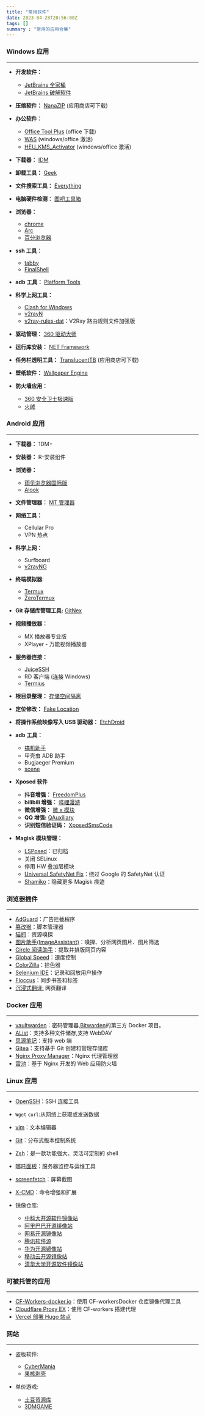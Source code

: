 ```yaml
---
title: "常用软件"
date: 2023-04-28T20:56:00Z
tags: []
summary : "常用的应用合集"
---
```


### Windows 应用

---

- **开发软件：**

  - [JetBrains 全家桶](https://www.jetbrains.com/zh-cn/products/)
  - [JetBrains 破解软件](https://linux.do/t/topic/115562)

- **压缩软件：** [NanaZIP](https://github.com/M2Team/NanaZip) (应用商店可下载)
- **办公软件：**

  - [Office Tool Plus](https://otp.landian.vip/zh-cn/download.html) (office 下载)
  - [WAS](https://github.com/massgravel/Microsoft-Activation-Scripts) (windows/office 激活)
  - [HEU_KMS_Activator](https://github.com/zbezj/HEU_KMS_Activator/releases) (windows/office 激活)

- **下载器：** ​[IDM](https://www.internetdownloadmanager.com/)
- **卸载工具：** ​[Geek](https://geekuninstaller.com/)
- **文件搜索工具：** ​[Everything](https://www.voidtools.com/downloads/)
- **电脑硬件检测：** ​[图吧工具箱](http://www.tbtool.cn/)
- **浏览器：**

  - [chrome](https://www.google.com/chrome/)
  - [Arc](https://arc.net/)
  - [百分浏览器](https://www.centbrowser.cn/)

- **ssh 工具：**

  - [tabby](https://github.com/Eugeny/tabby/tree/master)
  - [FinalShell](http://www.hostbuf.com/)

- **adb 工具：** ​[Platform Tools](https://developer.android.com/tools/releases/platform-tools?hl=zh-cn)
- **科学上网工具：**

  - [Clash for Windows](https://github.com/Z-Siqi/Clash-for-Windows_Chinese/releases)
  - [v2rayN](https://github.com/2dust/v2rayN/releases/)
  - [v2ray-rules-dat](https://github.com/Loyalsoldier/v2ray-rules-dat)：V2Ray 路由规则文件加强版

- **驱动管理：** [360 驱动大师](http://dm.weishi.360.cn/home.html)
- **运行库安装：** [NET Framework](https://dotnet.microsoft.com/zh-cn/download/dotnet-framework)
- **任务栏透明工具：** ​[TranslucentTB](https://github.com/TranslucentTB/TranslucentTB#start-of-content) (应用商店可下载)
- **壁纸软件：** ​[Wallpaper Engine](https://store.steampowered.com/app/431960/Wallpaper_Engine/)
- **防火墙应用：**

  - [360 安全卫士极速版](https://weishi.360.cn/jisu/)
  - [火绒](https://www.huorong.cn/)

### Android 应用

---

- **下载器：** 1DM+
- **安装器：** R-安装组件
- **浏览器：**

  - [雨见浏览器国际版](https://yjllq.com/)
  - [Alook](https://www.alookweb.com/)

- **文件管理器：** [MT 管理器](https://mt2.cn/)
- **网络工具：**

  - Cellular Pro
  - VPN 热点

- **科学上网：**

  - Surfboard
  - [v2rayNG](https://github.com/2dust/v2rayNG/releases)

- **终端模拟器**:

  - [Termux](https://termux.dev/)
  - [ZeroTermux](https://github.com/hanxinhao000/ZeroTermux)

- **Git 存储库管理工具:** [GitNex](https://gitnex.com/)
- **视频播放器：**

  - MX 播放器专业版
  - XPlayer - 万能视频播放器

- **服务器连接：**

  - [JuiceSSH](https://juicessh.com/)
  - RD 客户端 (连接 Windows)
  - [Termius](https://termius.com/)

- **根目录整理：** ​[存储空间隔离](https://sr.rikka.app/)
- **定位修改：** ​[Fake Location](https://github.com/Lerist/FakeLocation)
- **将操作系统映像写入 USB 驱动器：** ​[EtchDroid](https://github.com/EtchDroid/EtchDroid)
- **adb 工具：**

  - [搞机助手](https://gjzsr.com/)
  - 甲壳虫 ADB 助手
  - Bugjaeger Premium
  - [scene](https://github.com/kdrag0n/safetynet-fix/releases)

- **Xposed 软件**

  - **抖音增强：** [FreedomPlus](https://github.com/Xposed-Modules-Repo/io.github.fplus)
  - **bilibili 增强：** [哔哩漫游](https://github.com/yujincheng08/BiliRoaming)
  - **微信增强：** [微 x 模块](https://github.com/Xposed-Modules-Repo/com.fkzhang.wechatxposed)
  - **QQ 增强:** [QAuxiliary](https://github.com/Xposed-Modules-Repo/io.github.qauxv)
  - **识别短信验证码：** [XposedSmsCode](https://github.com/Xposed-Modules-Repo/com.github.tianma8023.xposed.smscode)

- **Magisk 模块管理：**

  - [LSPosed](https://github.com/LSPosed/LSPosed)：已归档
  - 关闭 SELinux
  - 停用 HW 叠加层模块
  - [Universal SafetyNet Fix](https://github.com/kdrag0n/safetynet-fix)：绕过 Google 的 SafetyNet 认证
  - [Shamiko](https://github.com/LSPosed/LSPosed.github.io/releases)：隐藏更多 Magisk 痕迹

### 浏览器插件

---

- [AdGuard](https://adguard.com/zh_cn/adguard-browser-extension/overview.html)：广告拦截程序
- [篡改猴](https://www.tampermonkey.net/index.php?browser=chrome&locale=zh)：脚本管理器
- [猫抓](https://o2bmm.gitbook.io/cat-catch)：资源嗅探
- [图片助手(ImageAssistant)](https://www.pullywood.com/ImageAssistant/)：嗅探、分析网页图片、图片筛选
- [Circle 阅读助手](http://www.circlereader.com/)：提取并排版网页内容
- [Global Speed](https://chrome.google.com/webstore/detail/global-speed/jpbjcnkcffbooppibceonlgknpkniiff?hl=zh-CN)：速度控制
- [ColorZilla](https://www.colorzilla.com/zh-cn/)：拾色器
- [Selenium IDE](https://www.selenium.dev/zh-cn/documentation/ide/)：记录和回放用户操作
- [Floccus](https://floccus.org/download)：同步书签和标签
- [沉浸式翻译:](https://immersivetranslate.com/) 网页翻译

### Docker 应用

---

- [vaultwarden](https://github.com/dani-garcia/vaultwarden)：密码管理器,[Bitwarden](https://bitwarden.com/)的第三方 Docker 项目。
- [AList](https://alist.nn.ci/zh/)：支持多种文件储存,支持 WebDAV
- [思源笔记](https://b3log.org/siyuan/)：支持 web 端
- [Gitea](https://about.gitea.com/)：支持基于 Git 创建和管理存储库
- [Nginx Proxy Manager](https://nginxproxymanager.com/)：Nginx 代理管理器
- [雷池](https://waf-ce.chaitin.cn/)：基于 Nginx 开发的 Web 应用防火墙

### Linux 应用

---

- [OpenSSH](https://www.openssh.com/)：SSH 连接工具
- `Wget` `curl`:从网络上获取或发送数据
- [vim](https://www.vim.org/)：文本编辑器
- [Git](https://git-scm.com/)：分布式版本控制系统
- [Zsh](https://www.zsh.org/)：是一款功能强大、灵活可定制的 shell
- [哪吒面板](https://nezha.wiki/)：服务器监控与运维工具
- [screenfetch](https://github.com/KittyKatt/screenFetch)：屏幕截图
- [X-CMD](https://cn.x-cmd.com/)：命令增强和扩展
- 镜像仓库:

  - [中科大开源软件镜像站](https://mirrors.ustc.edu.cn/)
  - [阿里巴巴开源镜像站](https://developer.aliyun.com/mirror/)
  - [网易开源镜像站](https://mirrors.163.com/)
  - [腾讯软件源](https://mirrors.cloud.tencent.com/)
  - [华为开源镜像站](https://mirrors.huaweicloud.com/home)
  - [移动云开源镜像站](https://mirrors.cmecloud.cn/)
  - [清华大学开源软件镜像站](https://mirrors.tuna.tsinghua.edu.cn/)

### 可被托管的应用

---

- [CF-Workers-docker.io](https://github.com/cmliu/CF-Workers-docker.io)：使用 CF-workersDocker 仓库镜像代理工具
- [Cloudflare Proxy EX](https://github.com/1234567yang/cf-proxy-ex)：使用 CF-workers 搭建代理
- [Vercel 部署 Hugo 站点](https://vercel.com/guides/deploying-hugo-with-vercel)

### 网站

---

- 盗版软件:

  - [CyberMania](https://www.cybermania.ws/)
  - [果核剥壳](https://www.ghxi.com/)

- 单价游戏:

  - [土豆资源库](http://tdtd.chat/index)
  - [3DMGAME](https://bbs.3dmgame.com/forum.php)

